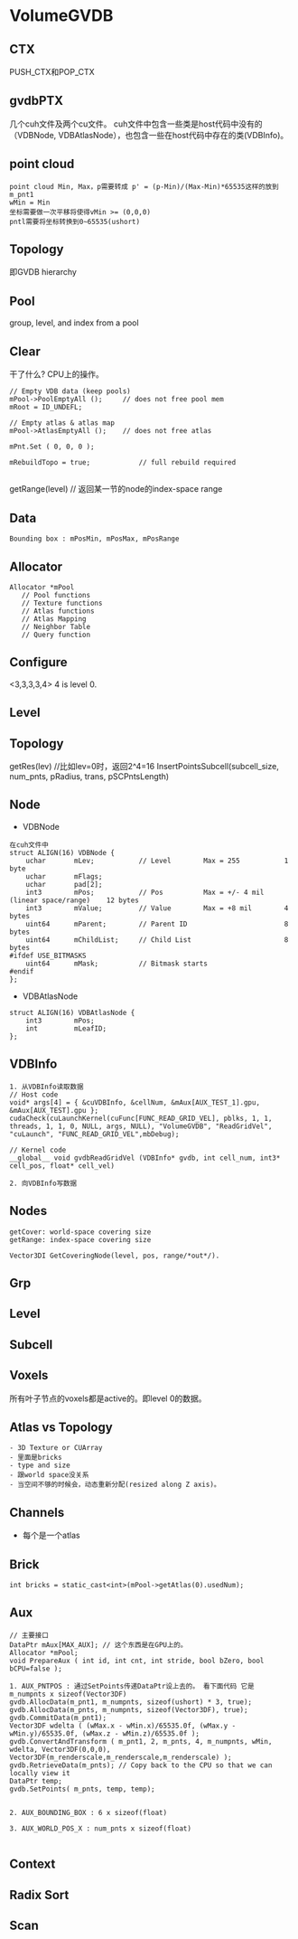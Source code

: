 # VolumeGVDB

## CTX
PUSH_CTX和POP_CTX

## gvdbPTX
几个cuh文件及两个cu文件。 cuh文件中包含一些类是host代码中没有的（VDBNode, VDBAtlasNode），也包含一些在host代码中存在的类(VDBInfo)。

## point cloud
```
point cloud Min, Max，p需要转成 p' = (p-Min)/(Max-Min)*65535这样的放到m_pnt1
wMin = Min
坐标需要做一次平移将使得vMin >= (0,0,0)
pntl需要将坐标转换到0~65535(ushort)
```

## Topology
即GVDB hierarchy

## Pool
group, level, and index from a pool

## Clear
干了什么? CPU上的操作。
```
// Empty VDB data (keep pools)
mPool->PoolEmptyAll ();		// does not free pool mem
mRoot = ID_UNDEFL;

// Empty atlas & atlas map
mPool->AtlasEmptyAll ();	// does not free atlas

mPnt.Set ( 0, 0, 0 );

mRebuildTopo = true;			// full rebuild required
```
## 
getRange(level) // 返回某一节的node的index-space range




## Data
```
Bounding box : mPosMin, mPosMax, mPosRange
```


## Allocator
```
Allocator *mPool
   // Pool functions
   // Texture functions
   // Atlas functions
   // Atlas Mapping
   // Neighbor Table
   // Query function

```
## Configure
<3,3,3,3,4> 4 is level 0.
## Level
## Topology
getRes(lev) //比如lev=0时，返回2^4=16
InsertPointsSubcell(subcell_size, num_pnts, pRadius, trans, pSCPntsLength)

## Node
- VDBNode
```
在cuh文件中
struct ALIGN(16) VDBNode {
	uchar		mLev;			// Level		Max = 255			1 byte
	uchar		mFlags;
	uchar		pad[2];
	int3		mPos;			// Pos			Max = +/- 4 mil (linear space/range)	12 bytes
	int3		mValue;			// Value		Max = +8 mil		4 bytes
	uint64		mParent;		// Parent ID						8 bytes
	uint64		mChildList;		// Child List						8 bytes
#ifdef USE_BITMASKS
	uint64		mMask;			// Bitmask starts
#endif
};
```
- VDBAtlasNode
```
struct ALIGN(16) VDBAtlasNode {
	int3		mPos;
	int			mLeafID;
};
```
## VDBInfo
```
1. 从VDBInfo读取数据
// Host code
void* args[4] = { &cuVDBInfo, &cellNum, &mAux[AUX_TEST_1].gpu, &mAux[AUX_TEST].gpu };
cudaCheck(cuLaunchKernel(cuFunc[FUNC_READ_GRID_VEL], pblks, 1, 1, threads, 1, 1, 0, NULL, args, NULL), "VolumeGVDB", "ReadGridVel", "cuLaunch", "FUNC_READ_GRID_VEL",mbDebug);

// Kernel code
__global__ void gvdbReadGridVel (VDBInfo* gvdb, int cell_num, int3* cell_pos, float* cell_vel)

2. 向VDBInfo写数据

```
## Nodes
```
getCover: world-space covering size
getRange: index-space covering size

Vector3DI GetCoveringNode(level, pos, range/*out*/).
```
## Grp
## Level
## Subcell
## Voxels
所有叶子节点的voxels都是active的。即level 0的数据。

## Atlas vs Topology
```
- 3D Texture or CUArray
- 里面是bricks
- type and size
- 跟world space没关系
- 当空间不够的时候会，动态重新分配(resized along Z axis)。
```
## Channels
- 每个是一个atlas
## Brick
```
int bricks = static_cast<int>(mPool->getAtlas(0).usedNum);
```
## Aux
```
// 主要接口
DataPtr mAux[MAX_AUX]; // 这个东西是在GPU上的。
Allocator *mPool;
void PrepareAux ( int id, int cnt, int stride, bool bZero, bool bCPU=false );

1. AUX_PNTPOS : 通过SetPoints传递DataPtr设上去的。 看下面代码 它是 m_numpnts x sizeof(Vector3DF)
gvdb.AllocData(m_pnt1, m_numpnts, sizeof(ushort) * 3, true);
gvdb.AllocData(m_pnts, m_numpnts, sizeof(Vector3DF), true);
gvdb.CommitData(m_pnt1);
Vector3DF wdelta ( (wMax.x - wMin.x)/65535.0f, (wMax.y - wMin.y)/65535.0f, (wMax.z - wMin.z)/65535.0f );
gvdb.ConvertAndTransform ( m_pnt1, 2, m_pnts, 4, m_numpnts, wMin, wdelta, Vector3DF(0,0,0), Vector3DF(m_renderscale,m_renderscale,m_renderscale) );
gvdb.RetrieveData(m_pnts); // Copy back to the CPU so that we can locally view it
DataPtr temp;
gvdb.SetPoints( m_pnts, temp, temp);


2. AUX_BOUNDING_BOX : 6 x sizeof(float)

3. AUX_WORLD_POS_X : num_pnts x sizeof(float)


```
## Context
## Radix Sort
## Scan
